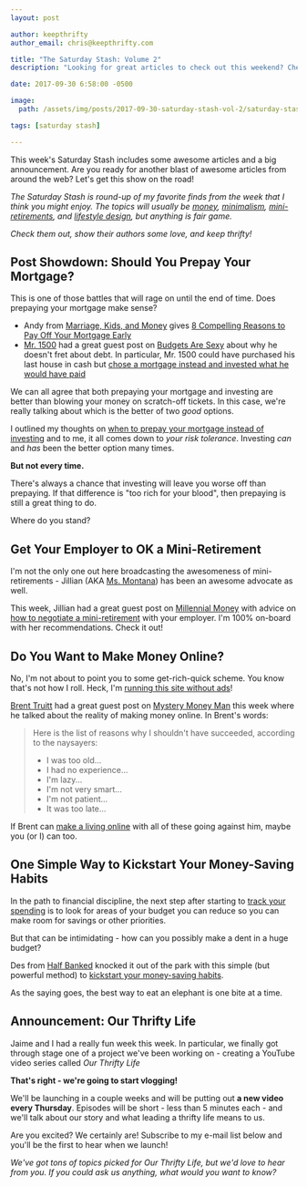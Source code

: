 ```yaml
---
layout: post

author: keepthrifty
author_email: chris@keepthrifty.com

title: "The Saturday Stash: Volume 2"
description: "Looking for great articles to check out this weekend? Check out my favorite finds from the week of Sepember 24 - Sepember 30, 2017."

date: 2017-09-30 6:58:00 -0500

image:
  path: /assets/img/posts/2017-09-30-saturday-stash-vol-2/saturday-stash-vol-2.jpg

tags: [saturday stash]

---
```


This week's Saturday Stash includes some awesome articles and a big announcement. Are you ready for another blast of awesome articles from around the web? Let's get this show on the road!

_The Saturday Stash is round-up of my favorite finds from the week that I think you might enjoy. The topics will usually be [money](/archive/#money), [minimalism](/archive/#minimalism), [mini-retirements](/archive/#mini-retirement), and [lifestyle design](/archive/#dreams-&-values), but anything is fair game._

_Check them out, show their authors some love, and keep thrifty!_

## Post Showdown: Should You Prepay Your Mortgage?

This is one of those battles that will rage on until the end of time. Does prepaying your mortgage make sense?

- Andy from [Marriage, Kids, and Money](http://www.marriagekidsandmoney.com) gives [8 Compelling Reasons to Pay Off Your Mortgage Early](http://www.marriagekidsandmoney.com/8-compelling-reasons-to-pay-off-your-mortgage-early/)
- [Mr. 1500](http://www.1500days.com) had a great guest post on [Budgets Are Sexy](http://www.budgetsaresexy.com) about why he doesn't fret about debt. In particular, Mr. 1500 could have purchased his last house in cash but [chose a mortgage instead and invested what he would have paid](http://www.budgetsaresexy.com/why-i-dont-worry-about-debt/)

We can all agree that both prepaying your mortgage and investing are better than blowing your money on scratch-off tickets. In this case, we're really talking about which is the better of two _good_ options.

I outlined my thoughts on [when to prepay your mortgage instead of investing](https://www.keepthrifty.com/2016/06/05/prepay-vs-invest.html) and to me, it all comes down to _your risk tolerance_. Investing _can_ and _has_ been the better option many times.

__But not every time.__

There's always a chance that investing will leave you worse off than prepaying. If that difference is "too rich for your blood", then prepaying is still a great thing to do.

Where do you stand?

## Get Your Employer to OK a Mini-Retirement

I'm not the only one out here broadcasting the awesomeness of mini-retirements - Jillian (AKA [Ms. Montana](http://www.montanamoneyadventures.com)) has been an awesome advocate as well.

This week, Jillian had a great guest post on [Millennial Money](https://millennialmoney.com) with advice on [how to negotiate a mini-retirement](https://millennialmoney.com/negotiate-a-mini-retirement/) with your employer. I'm 100% on-board with her recommendations. Check it out!

## Do You Want to Make Money Online?

No, I'm not about to point you to some get-rich-quick scheme. You know that's not how I roll. Heck, I'm [running this site without ads](https://www.patreon.com/keepthrifty)!

[Brent Truitt](https://www.debtfiles.com) had a great guest post on [Mystery Money Man](http://www.mysterymoneyman.com) this week where he talked about the reality of making money online. In Brent's words:

> Here is the list of reasons why I shouldn't have succeeded, according to the naysayers:
> - I was too old...
> - I had no experience...
> - I'm lazy...
> - I'm not very smart...
> - I'm not patient...
> - It was too late...

If Brent can [make a living online](http://www.mysterymoneyman.com/out-of-my-mind-full-time-internet-marketer-shares-his-story/) with all of these going against him, maybe you (or I) can too.

## One Simple Way to Kickstart Your Money-Saving Habits

In the path to financial discipline, the next step after starting to [track your spending](https://thrifty.keepthrifty.com) is to look for areas of your budget you can reduce so you can make room for savings or other priorities.

But that can be intimidating - how can you possibly make a dent in a huge budget?

Des from [Half Banked](https://www.halfbanked.com) knocked it out of the park with this simple (but powerful method) to [kickstart your money-saving habits](https://www.halfbanked.com/one-simple-way-kickstart-money-saving-habits/).

As the saying goes, the best way to eat an elephant is one bite at a time.

## Announcement: Our Thrifty Life

Jaime and I had a really fun week this week. In particular, we finally got through stage one of a project we've been working on - creating a YouTube video series called _Our Thrifty Life_

__That's right - we're going to start vlogging!__

We'll be launching in a couple weeks and will be putting out __a new video every Thursday__. Episodes will be short - less than 5 minutes each - and we'll talk about our story and what leading a thrifty life means to us.

Are you excited? We certainly are! Subscribe to my e-mail list below and you'll be the first to hear when we launch!

_We've got tons of topics picked for Our Thrifty Life, but we'd love to hear from you. If you could ask us anything, what would you want to know?_
